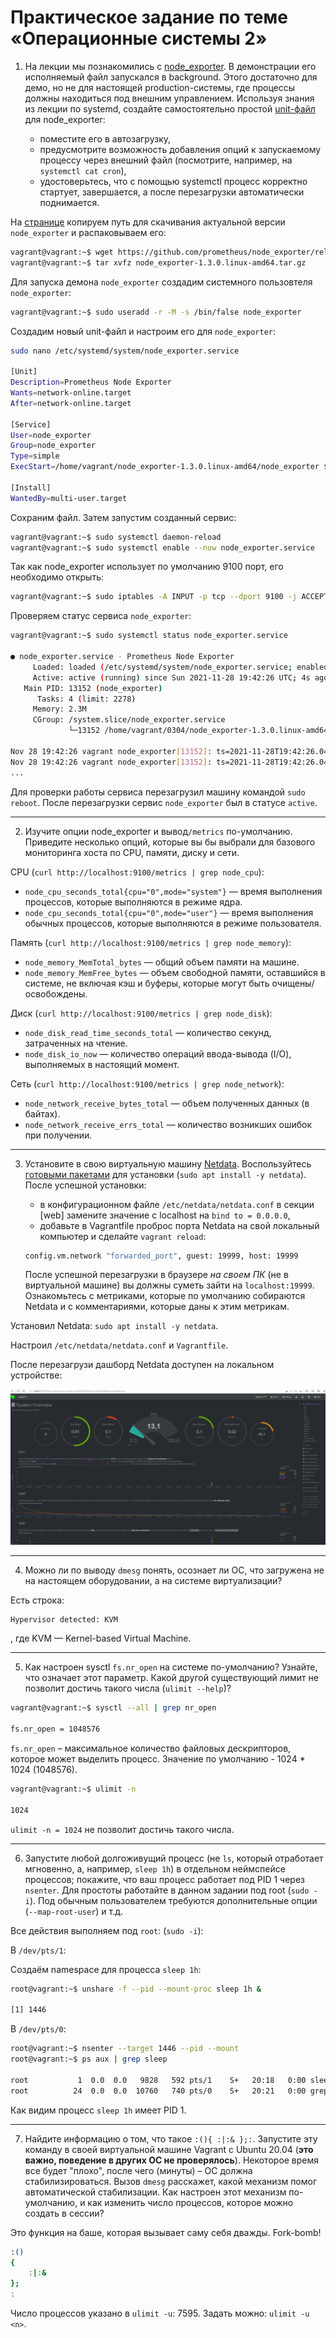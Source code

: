 # Практическое задание по теме «Операционные системы 2»

1. На лекции мы познакомились с [node_exporter](https://github.com/prometheus/node_exporter/releases). В демонстрации его исполняемый файл запускался в background. Этого достаточно для демо, но не для настоящей production-системы, где процессы должны находиться под внешним управлением. Используя знания из лекции по systemd, создайте самостоятельно простой [unit-файл](https://www.freedesktop.org/software/systemd/man/systemd.service.html) для node_exporter:

    * поместите его в автозагрузку,
    * предусмотрите возможность добавления опций к запускаемому процессу через внешний файл (посмотрите, например, на `systemctl cat cron`),
    * удостоверьтесь, что с помощью systemctl процесс корректно стартует, завершается, а после перезагрузки автоматически поднимается.

На [странице](https://prometheus.io/download/#node_exporter) копируем путь для скачивания актуальной версии `node_exporter` и распаковываем его: 

```bash
vagrant@vagrant:~$ wget https://github.com/prometheus/node_exporter/releases/download/v1.3.0/node_exporter-1.3.0.linux-amd64.tar.gz
vagrant@vagrant:~$ tar xvfz node_exporter-1.3.0.linux-amd64.tar.gz
```

Для запуска демона `node_exporter` создадим системного пользовтеля `node_exporter`:

```bash
vagrant@vagrant:~$ sudo useradd -r -M -s /bin/false node_exporter
 ```

Создадим новый unit-файл и настроим его для `node_exporter`:

```bash
sudo nano /etc/systemd/system/node_exporter.service

[Unit]
Description=Prometheus Node Exporter
Wants=network-online.target
After=network-online.target

[Service]
User=node_exporter
Group=node_exporter
Type=simple
ExecStart=/home/vagrant/node_exporter-1.3.0.linux-amd64/node_exporter $EXTRA_OPTS

[Install]
WantedBy=multi-user.target
```

Сохраним файл. Затем запустим созданный сервис:

```bash
vagrant@vagrant:~$ sudo systemctl daemon-reload
vagrant@vagrant:~$ sudo systemctl enable --now node_exporter.service
```

Так как node_exporter использует по умолчанию 9100 порт, его необходимо открыть:

```bash
vagrant@vagrant:~$ sudo iptables -A INPUT -p tcp --dport 9100 -j ACCEPT
```

Проверяем статус сервиса `node_exporter`: 

```bash
vagrant@vagrant:~$ sudo systemctl status node_exporter.service

● node_exporter.service - Prometheus Node Exporter
     Loaded: loaded (/etc/systemd/system/node_exporter.service; enabled; vendor preset: enabled)
     Active: active (running) since Sun 2021-11-28 19:42:26 UTC; 4s ago
   Main PID: 13152 (node_exporter)
      Tasks: 4 (limit: 2278)
     Memory: 2.3M
     CGroup: /system.slice/node_exporter.service
             └─13152 /home/vagrant/0304/node_exporter-1.3.0.linux-amd64/node_exporter

Nov 28 19:42:26 vagrant node_exporter[13152]: ts=2021-11-28T19:42:26.049Z caller=node_exporter.go:115 level=info collector=thermal_zone
Nov 28 19:42:26 vagrant node_exporter[13152]: ts=2021-11-28T19:42:26.049Z caller=node_exporter.go:115 level=info collector=time
...
```

Для проверки работы сервиса перезагрузил машину командой `sudo reboot`. После перезагрузки сервис `node_exporter` был в статусе `active`.

---

2. Изучите опции node_exporter и вывод`/metrics` по-умолчанию. Приведите несколько опций, которые вы бы выбрали для базового мониторинга хоста по CPU, памяти, диску и сети.

CPU (`curl http://localhost:9100/metrics | grep node_cpu`):

* `node_cpu_seconds_total{cpu="0",mode="system"}` — время выполнения процессов, которые выполняются в режиме ядра.
* `node_cpu_seconds_total{cpu="0",mode="user"}` — время выполнения обычных процессов, которые выполняются в режиме пользователя.

Память (`curl http://localhost:9100/metrics | grep node_memory`):

* `node_memory_MemTotal_bytes` — общий объем памяти на машине.
* `node_memory_MemFree_bytes` — объем свободной памяти, оставшийся в системе, не включая кэш и буферы, которые могут быть очищены/освобождены.

Диск (`curl http://localhost:9100/metrics | grep node_disk`):

* `node_disk_read_time_seconds_total` — количество секунд, затраченных на чтение.
* `node_disk_io_now` — количество операций ввода-вывода (I/O), выполняемых в настоящий момент.

Сеть (`curl http://localhost:9100/metrics | grep node_network`):

* `node_network_receive_bytes_total` — объем полученных данных (в байтах).
* `node_network_receive_errs_total` — количество возникших ошибок при получении.

---

3. Установите в свою виртуальную машину [Netdata](https://github.com/netdata/netdata). Воспользуйтесь [готовыми пакетами](https://packagecloud.io/netdata/netdata/install) для установки (`sudo apt install -y netdata`). После успешной установки:
    * в конфигурационном файле `/etc/netdata/netdata.conf` в секции [web] замените значение с localhost на `bind to = 0.0.0.0`,
    * добавьте в Vagrantfile проброс порта Netdata на свой локальный компьютер и сделайте `vagrant reload`:

    ```bash
    config.vm.network "forwarded_port", guest: 19999, host: 19999
    ```

    После успешной перезагрузки в браузере *на своем ПК* (не в виртуальной машине) вы должны суметь зайти на `localhost:19999`. Ознакомьтесь с метриками, которые по умолчанию собираются Netdata и с комментариями, которые даны к этим метрикам.

Установил Netdata: `sudo apt install -y netdata`.

Настроил `/etc/netdata/netdata.conf` и `Vagrantfile`.

После перезагрузи дашборд Netdata доступен на локальном устройстве: 

![](img/netdata.png)

---

4. Можно ли по выводу `dmesg` понять, осознает ли ОС, что загружена не на настоящем оборудовании, а на системе виртуализации?

Есть строка: 

```bash
Hypervisor detected: KVM
```

, где KVM — Kernel-based Virtual Machine.

---

5. Как настроен sysctl `fs.nr_open` на системе по-умолчанию? Узнайте, что означает этот параметр. Какой другой существующий лимит не позволит достичь такого числа (`ulimit --help`)?

```bash
vagrant@vagrant:~$ sysctl --all | grep nr_open

fs.nr_open = 1048576
```

`fs.nr_open` – максимальное количество файловых дескрипторов, которое может выделить процесс. Значение по умолчанию - 1024 * 1024 (1048576).

```bash
vagrant@vagrant:~$ ulimit -n

1024
```

`ulimit -n = 1024` не позволит достичь такого числа.

---

6. Запустите любой долгоживущий процесс (не `ls`, который отработает мгновенно, а, например, `sleep 1h`) в отдельном неймспейсе процессов; покажите, что ваш процесс работает под PID 1 через `nsenter`. Для простоты работайте в данном задании под root (`sudo -i`). Под обычным пользователем требуются дополнительные опции (`--map-root-user`) и т.д.

Все действия выполняем под `root`: (`sudo -i`):

В `/dev/pts/1`:

Создаём namespace для процесса `sleep 1h`:
```bash
root@vagrant:~$ unshare -f --pid --mount-proc sleep 1h &

[1] 1446
```

В `/dev/pts/0`: 

```bash
root@vagrant:~$ nsenter --target 1446 --pid --mount
root@vagrant:~$ ps aux | grep sleep

root           1  0.0  0.0   9828   592 pts/1    S+   20:18   0:00 sleep 1h
root          24  0.0  0.0  10760   740 pts/0    S+   20:21   0:00 grep --color=auto sleep
```

Как видим процесс `sleep 1h` имеет PID 1.

---

7. Найдите информацию о том, что такое `:(){ :|:& };:`. Запустите эту команду в своей виртуальной машине Vagrant с Ubuntu 20.04 (**это важно, поведение в других ОС не проверялось**). Некоторое время все будет "плохо", после чего (минуты) – ОС должна стабилизироваться. Вызов `dmesg` расскажет, какой механизм помог автоматической стабилизации. Как настроен этот механизм по-умолчанию, и как изменить число процессов, которое можно создать в сессии?

Это функция на баше, которая вызывает саму себя дважды. Fork-bomb!

```bash
:()
{
    :|:&
};
:
```

Число процессов указано в `ulimit -u`: 7595. Задать можно: `ulimit -u <n>`.